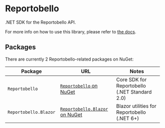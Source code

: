 # Reportobello

.NET SDK for the Reportobello API.

For more info on how to use this library, please refer to [the docs](https://reportobello.com/docs/libraries/csharp.html).

## Packages

There are currently 2 Reportobello-related packages on NuGet:

| Package | URL | Notes |
|---------|-----|-------|
| `Reportobello` | [`Reportobello` on NuGet](https://www.nuget.org/packages/Reportobello) | Core SDK for Reportobello (.NET Standard 2.0) |
| `Reportobello.Blazor` | [`Reportobello.Blazor` on NuGet](https://www.nuget.org/packages/Reportobello.Blazor) | Blazor utilities for Reportobello (.NET 6+) |
